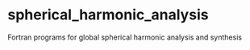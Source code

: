 # spherical_harmonic_analysis
Fortran programs for global spherical harmonic analysis and synthesis
